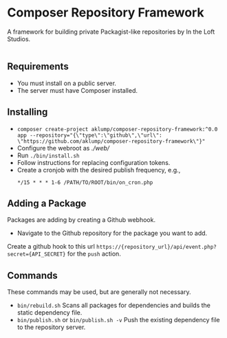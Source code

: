 # Composer Repository Framework

A framework for building private Packagist-like repositories by In the Loft Studios.

```shell

```

## Requirements

* You must install on a public server.
* The server must have Composer installed.

## Installing

* `composer create-project aklump/composer-repository-framework:^0.0 app --repository="{\"type\":\"github\",\"url\": \"https://github.com/aklump/composer-repository-framework\"}"`
* Configure the webroot as _./web/_
* Run `./bin/install.sh`
* Follow instructions for replacing configuration tokens.
* Create a cronjob with the desired publish frequency, e.g.,
    ```
    */15 * * * 1-6 /PATH/TO/ROOT/bin/on_cron.php
    ```

## Adding a Package

Packages are adding by creating a Github webhook.

* Navigate to the Github repository for the package you want to add.

Create a github hook to this url `https://{repository_url}/api/event.php?secret={API_SECRET}` for the `push` action.

## Commands

These commands may be used, but are generally not necessary.

* `bin/rebuild.sh` Scans all packages for dependencies and builds the static dependency file.
* `bin/publish.sh` or `bin/publish.sh -v` Push the existing dependency file to the repository server.
